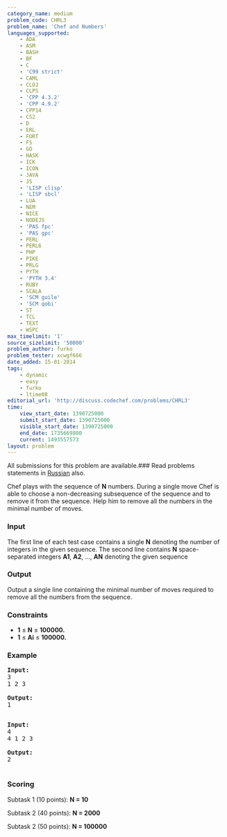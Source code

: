 ```yaml
---
category_name: medium
problem_code: CHRL3
problem_name: 'Chef and Numbers'
languages_supported:
    - ADA
    - ASM
    - BASH
    - BF
    - C
    - 'C99 strict'
    - CAML
    - CLOJ
    - CLPS
    - 'CPP 4.3.2'
    - 'CPP 4.9.2'
    - CPP14
    - CS2
    - D
    - ERL
    - FORT
    - FS
    - GO
    - HASK
    - ICK
    - ICON
    - JAVA
    - JS
    - 'LISP clisp'
    - 'LISP sbcl'
    - LUA
    - NEM
    - NICE
    - NODEJS
    - 'PAS fpc'
    - 'PAS gpc'
    - PERL
    - PERL6
    - PHP
    - PIKE
    - PRLG
    - PYTH
    - 'PYTH 3.4'
    - RUBY
    - SCALA
    - 'SCM guile'
    - 'SCM qobi'
    - ST
    - TCL
    - TEXT
    - WSPC
max_timelimit: '1'
source_sizelimit: '50000'
problem_author: furko
problem_tester: xcwgf666
date_added: 15-01-2014
tags:
    - dynamic
    - easy
    - furko
    - ltime08
editorial_url: 'http://discuss.codechef.com/problems/CHRL3'
time:
    view_start_date: 1390725000
    submit_start_date: 1390725000
    visible_start_date: 1390725000
    end_date: 1735669800
    current: 1493557573
layout: problem
---
```

All submissions for this problem are available.###  Read problems statements in [Russian](http://www.codechef.com/download/translated/LTIME08/russian/CHRL3.pdf) also.

Chef plays with the sequence of **N** numbers. During a single move Chef is able to choose a non-decreasing subsequence of the sequence and to remove it from the sequence. Help him to remove all the numbers in the minimal number of moves.

### Input

The first line of each test case contains a single **N** denoting the number of integers in the given sequence. The second line contains **N** space-separated integers **A1**, **A2**, ..., **AN** denoting the given sequence

### Output

Output a single line containing the minimal number of moves required to remove all the numbers from the sequence.

### Constraints

- **1** ≤ **N** ≤ **100000.**
- **1** ≤ **Ai** ≤ **100000.**

### Example

<pre><b>Input:</b>
3 
1 2 3

<b>Output:</b>
1

</pre>
<pre><b>Input:</b>
4
4 1 2 3

<b>Output:</b>
2

</pre>
### Scoring

Subtask 1 (10 points):  **N = 10**  

Subtask 2 (40 points):  **N = 2000**  

Subtask 2 (50 points):  **N = 100000**
